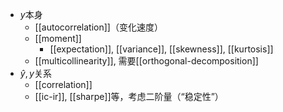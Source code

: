 - $y$本身
  - [[autocorrelation]]（变化速度）
  - [[moment]]
    - [[expectation]], [[variance]], [[skewness]], [[kurtosis]]
  - [[multicollinearity]], 需要[[orthogonal-decomposition]]
- $\hat y, y$关系
  - [[correlation]]
  - [[ic-ir]], [[sharpe]]等，考虑二阶量（“稳定性”）